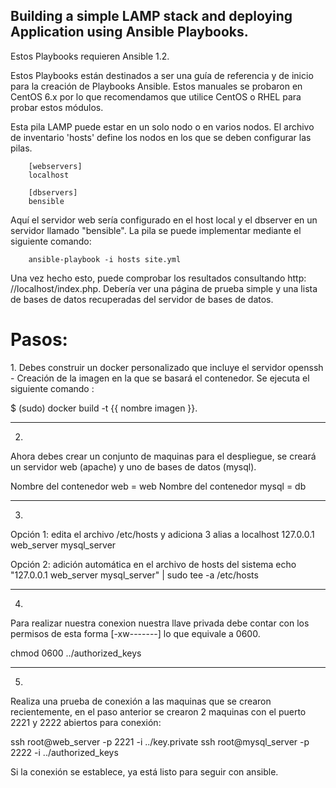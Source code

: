 Building a simple LAMP stack and deploying Application using Ansible Playbooks.
-------------------------------------------

Estos Playbooks requieren Ansible 1.2.

Estos Playbooks están destinados a ser una guía de referencia y de inicio para la creación de Playbooks Ansible. Estos manuales se probaron en CentOS 6.x por lo que recomendamos que utilice CentOS o RHEL para probar estos módulos.

Esta pila LAMP puede estar en un solo nodo o en varios nodos. El archivo de inventario 'hosts' define los nodos en los que se deben configurar las pilas.

        [webservers]
        localhost

        [dbservers]
        bensible
     
Aquí el servidor web sería configurado en el host local y el dbserver en un servidor llamado "bensible". La pila se puede implementar mediante el siguiente comando:

        ansible-playbook -i hosts site.yml
     
Una vez hecho esto, puede comprobar los resultados consultando http: //localhost/index.php. Debería ver una página de prueba simple y una lista de bases de datos recuperadas del servidor de bases de datos.

<h1>Pasos:</h1>
1.
Debes construir un docker personalizado que incluye el servidor openssh
- Creación de la imagen en la que se basará el contenedor.
Se ejecuta el siguiente comando :

$ (sudo) docker build -t {{ nombre imagen }}.

----------------------------------------------------------------------------------

2.
Ahora debes crear un conjunto de maquinas para el despliegue, se creará un servidor web (apache) y uno de bases de datos (mysql).

Nombre del contenedor web = web
Nombre del contenedor mysql = db

----------------------------------------------------------------------------------

3.
Opción 1: edita el archivo /etc/hosts y adiciona 3 alias a localhost
127.0.0.1 web_server mysql_server

Opción 2: adición automática en el archivo de hosts del sistema
echo "127.0.0.1 web_server mysql_server" | sudo tee -a /etc/hosts

----------------------------------------------------------------------------------

4.
Para realizar nuestra conexion nuestra llave privada debe contar con los permisos de esta forma [-xw-------] lo que equivale a 0600.

chmod 0600 ../authorized_keys

----------------------------------------------------------------------------------
5.
Realiza una prueba de conexión a las maquinas que se crearon recientemente, en el paso anterior se crearon 2 maquinas con el puerto 2221 y 2222 abiertos para conexión:

ssh root@web_server -p 2221 -i ../key.private ssh root@mysql_server -p 2222 -i ../authorized_keys

Si la conexión se establece, ya está listo para seguir con ansible.
